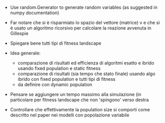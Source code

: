 - Use random.Generator to generate random variables (as suggested in numpy documentation)

- Far notare che si è risparmiato lo spazio del vettore (matrice) v e che si è usato un 
algoritmo ricorsivo per calcolare la reazione avvenuta in Gillespie

- Spiegare bene tutti tipi di fitness landscape

- Idea generale:
  - comparazione di risultati ed efficienza di algoritmi esatto e ibrido usando fixed population 
  e static fitness
  - comparazione di risultati (sia tempo che stato finale) usando algo ibrido con fixed population 
  e tutti tipi di fitness
  - da definire con dynamic population

- Pensare se aggiungere un tempo massimo alla simulazione (in particolare per fitness landscape
che non 'spingono' verso destra

- Controllare che effettivamente la population size si comporti come descritto nel paper nei
modelli con popolazione variabile
